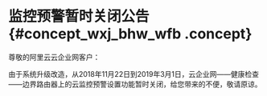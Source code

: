 # 监控预警暂时关闭公告 {#concept_wxj_bhw_wfb .concept}

尊敬的阿里云云企业网客户：

由于系统升级改造，从2018年11月22日到2019年3月1日，云企业网——健康检查——边界路由器上的云监控预警设置功能暂时关闭，给您带来的不便，敬请原谅。

